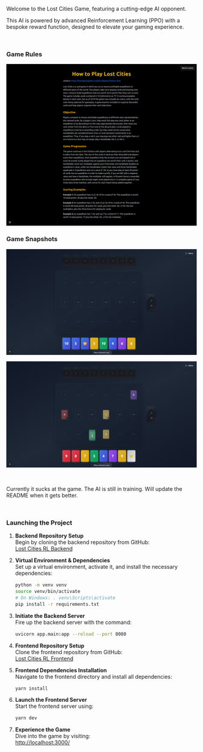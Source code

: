 Welcome to the Lost Cities Game, featuring a cutting-edge AI opponent.

This AI is powered by advanced Reinforcement Learning (PPO) with a bespoke reward function, designed to elevate your gaming experience.

<br>

### Game Rules
![how to play](/public/images/how-to-play.png)

### Game Snapshots

![game-example-1](/public/images/game-example-1.png)

![game-example-2](/public/images/game-example-2.png)

<br>

Currently it sucks at the game. The AI is still in training. Will update the README when it gets better.

<br>

### Launching the Project

1. **Backend Repository Setup**  
   Begin by cloning the backend repository from GitHub:  
   [Lost Cities RL Backend](https://github.com/jpotw/lost-cities-rl-be)

2. **Virtual Environment & Dependencies**  
   Set up a virtual environment, activate it, and install the necessary dependencies:
   ```bash
   python -m venv venv
   source venv/bin/activate 
   # On Windows: . venv\Scripts\activate
   pip install -r requirements.txt
   ```

3. **Initiate the Backend Server**  
   Fire up the backend server with the command:
   ```bash
   uvicorn app.main:app --reload --port 8080
   ```

4. **Frontend Repository Setup**  
   Clone the frontend repository from GitHub:  
   [Lost Cities RL Frontend](https://github.com/jpotw/lost-cities-rl-fe)

5. **Frontend Dependencies Installation**  
   Navigate to the frontend directory and install all dependencies:
   ```bash
   yarn install
   ```

6. **Launch the Frontend Server**  
   Start the frontend server using:
   ```bash
   yarn dev
   ```

7. **Experience the Game**  
   Dive into the game by visiting:  
   [http://localhost:3000/](http://localhost:3000/)